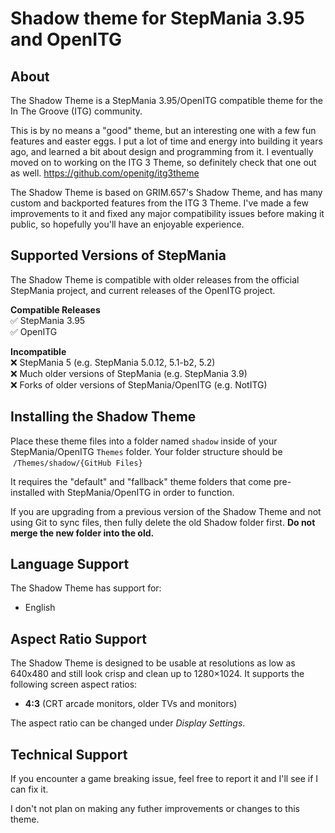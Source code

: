 # Shadow theme for StepMania 3.95 and OpenITG

## About

The Shadow Theme is a StepMania 3.95/OpenITG compatible theme for the In The Groove (ITG) community.

This is by no means a "good" theme, but an interesting one with a few fun features and easter eggs. I put a lot of time and energy into building it years ago, and learned a bit about design and programming from it. I eventually moved on to working on the ITG 3 Theme, so definitely check that one out as well. https://github.com/openitg/itg3theme 

The Shadow Theme is based on GRIM.657's Shadow Theme, and has many custom and backported features from the ITG 3 Theme. I've made a few improvements to it and fixed any major compatibility issues before making it public, so hopefully you'll have an enjoyable experience.


## Supported Versions of StepMania

The Shadow Theme is compatible with older releases from the official StepMania project, and current releases of the OpenITG project.

**Compatible Releases**<br>
✅ StepMania 3.95<br>
✅ OpenITG<br>


**Incompatible**<br>
❌ StepMania 5 (e.g. StepMania 5.0.12, 5.1-b2, 5.2)<br>
❌ Much older versions of StepMania (e.g. StepMania 3.9)<br>
❌ Forks of older versions of StepMania/OpenITG (e.g. NotITG)<br>


## Installing the Shadow Theme

Place these theme files into a folder named `shadow` inside of your StepMania/OpenITG `Themes` folder. Your folder structure should be &nbsp;`/Themes/shadow/{GitHub Files}`

It requires the "default" and "fallback" theme folders that come pre-installed with StepMania/OpenITG in order to function.

If you are upgrading from a previous version of the Shadow Theme and not using Git to sync files, then fully delete the old Shadow folder first.  **Do not merge the new folder into the old.**


## Language Support

The Shadow Theme has support for:

  * English


## Aspect Ratio Support

The Shadow Theme is designed to be usable at resolutions as low as 640x480 and still look crisp and clean up to 1280×1024. It supports the following screen aspect ratios:

  * <strong>4:3</strong> (CRT arcade monitors, older TVs and monitors)

The aspect ratio can be changed under *Display Settings*.


## Technical Support

If you encounter a game breaking issue, feel free to report it and I'll see if I can fix it.

I don't not plan on making any futher improvements or changes to this theme.